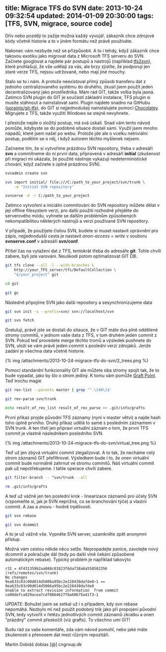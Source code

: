 title: Migrace TFS do SVN
date: 2013-10-24 09:32:54
updated: 2014-01-09 20:30:00
tags: [TFS, SVN, migrace, source code]
---
Dřív nebo později to zažije možná každý vývojář, zákazník chce zdrojové kódy včetně historie a to v jiném formátu než právě používáte.

<!-- more -->

Nakonec vám nezbyde než se přizpůsobit. A to i tehdy, když zákazník chce takovou exotiku jako migrovat data z Microsoft TFS serveru do SVN.
Začnete googlovat a najdete pár postupů a nástrojů (například [tfs2svn](http://sourceforge.net/projects/tfs2svn/)), které prohlašují, že vše udělají za vás, ale brzy zjistíte, že podporují jen staré verze TFS, nejsou udržované, nebo mají jiné mouchy.

Stalo se to i nám. A protože neexistoval přímý způsob transferu dat z jednoho centralizovaného systému do druhého, zkusil jsem použít jeden decentralizovaný jako prostředníka. Mám rád GIT, takže volba byla jasná. Zatímco SVN plugin do GIT je součástí základní instalace, TFS plugin si musíte stáhnout a nainstalovat sami.
Plugin najdete snadno na GitHubu ([spraints/git-tfs](https://github.com/spraints/git-tfs)), do GIT si nejjednodušeji nainstalujete pomocí [Chocolatey](http://chocolatey.org/). Migrujete z TFS, takže využití Windows se stejně nevyhnete.

I přestože nejde o složitý postup, má svá úskalí. Snad vám  tento návod pomůže, kdybyste se do podobné situace dostali sami.
Využil jsem mnoho nápadů, které jsem našel po webu. Protože jde ale o vcelku netriviální postup, podělím se o něj, i když autorem těchto myšlenek nejsem.

Začneme tím, že si vytvoříme prázdnou SVN repository, třeba v adresáři **svn** a commitneme do ní první data, připravená v adresáři **initial** (zkušenost při migraci mi ukázala, že použité nástroje vykazují nedeterministické chování, když začnete s úplně prázdnou SVN).
``` bash Vytvoření a nastartování SVN
svnadmin create svn

svn import initial/ file:///C:/path_to_your_project/svn/trunk \
	-m "Initial SVN repository"

svnserve -d -r C:/path_to_your_project
```
Zatímco vytvoření a iniciální commitování do SVN repository můžete dělat v její offline filesystem verzi, pro další použití rozhodně přejděte do serverového módu, vyhnete se dalším problémům způsobených nekompatibilitou některých nástrojů a verzí používané SVN repository.

V případě, že použijete čistou SVN, budete si muset nastavit oprávnění pro zápis, nejjednodušší cesta je nastavit *anon-access = write* v souboru **svnserve.conf** v adresáři **svn/conf**.

Přišel čas na vytažení dat z TFS, tentokrát třeba do adresáře **git**. Tohle chvíli zabere, byli jste varováni. Neuškodí potom optimalizovat GIT DB.
``` bash Checkout dat z TFS do lokální GIT repository
git tfs clone --all -l --with-branches \
	http://your_TFS_server/tfs/DefaultCollection \
	"$/your_project" git

cd git
	
git gc
```

Následně připojíme SVN jako další repository a sesynchronizujeme data
``` bash Připojení SVN repository
git svn init -s --prefix=svn/ svn://localhost/svn

git svn fetch
```

Gratuluji, právě jste se dostali do sitauce, že v GIT máte dva plně oddělené stromy commitů, v jednom vaše data z TFS, v tom druhém jeden commit z SVN. Pokud teď provedete merge těchto tromů a výsledek pushnete do SVN, uloží se vám právě jeden commit s poslední verzí zdrojáků. Jenže zadání je všechna data včetně historie.

{% img /attachments/2013-10-24-migrace-tfs-do-svn/2_trees.png %}

Pomocí standardní funkcionality GIT ale můžete oba stromy spojit tak, že to bude vypadat, jako by šlo o strom jediný. K tomu vám pomůže [Graft Point](https://git.wiki.kernel.org/index.php/GraftPoint). Teď trochu magie

``` bash Vytvoření virtuálního commitu
git rev-list --parents master | grep '^.\{40\}$'

git rev-parse svn/trunk

echo result_of_rev_list result_of_rev_parse >> .git/info/grafts
```

První příkaz projde původní TFS záznamy (nyní v master větvi) a najde hash toho úplně prvního. Druhý příkaz udělá to samé s posledním záznamem v SVN trunk. A ten třetí jen připraví virtuální záznam o tom, že první TFS commit je vlastně následníkem posledního SVN.

{% img /attachments/2013-10-24-migrace-tfs-do-svn/virtual_tree.png %}

Teď už jen zbývá virtuální commit zlegalizovat. A to tak, že necháme celý strom záznamů GIT přefiltrovat. Výsledkem bude i to, že onen virtuální commit bude normálně zahrnut ve stromu commitů. Náš virtuální commit pak už nepotřebujeme. I tahle operace chvíli zabere.

``` bash Legalizace virtuálního commitu
git filter-branch -- ^svn/trunk --all

rm .git/info/grafts
```

A teď už vážně jen ten poslední krok - linearizace záznamů pro účely SVN (vzpomeňte si, jak je SVN neprižná, co se branchování týče) a vlastní commit. A zas a znovu - hodně trpělivosti.

``` bash Finalizace
git svn rebase

git svn dcommit
```

A to je už vážně vše. Vypněte SVN server, uzamkněte zpět anonymní přístup.

Možná vám cestou někde něco selže. Nepropadejte panice, zavolejte nový dcommit a pokračujte dál (tedy po další vlně čekání způsobené automatickým rebase).
Typický problém je například takovýto
```
r31 = 4f431359b2aa088c81823f6daf38a0a558582356 (refs/remotes/svn/trunk)
No changes
9ea633c03c90d014d5006a95bc2e228430dafde0~1 == 9ea633c03c90d014d5006a95bc2e228430dafde0
Unable to extract revision information  from commit ce00defca829acea7cdf8064627f8a60675a41f3~1
```

UPDATE: Bohužel jsem se setkal už i s případem, kdy svn rebase nepomáhá. Nezbylo mi než použít podobný trik jako při propojení původní SVN, tedy vytvořit v řetězu jednotlivých commit záznamů zkratku a onen "prázdný" commit přeskočit (viz grafts). To všechno umí GIT!

Budu rád za vaše komentáře, zda vám návod pomohl, nebo jaké máte zkušenosti s přenosem dat mezi různým repozitáři.

Martin Dobiáš
dobias [@] cngroup.dk
